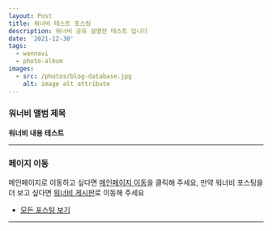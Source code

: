 ```yaml
---
layout: Post
title: 워너비 테스트 포스팅
description: 워너비 공유 설명란 테스트 입니다
date: '2021-12-30'
tags:
  - wannavi
  - photo-album
images:
  - src: /photos/blog-database.jpg
    alt: image alt attribute
---
```


### 워너비 앨범 제목

**워너비 내용 테스트**

---

### 페이지 이동

메인페이지로 이동하고 싶다면 [메인페이지 이동](/)을 클릭해 주세요, 만약 워너비 포스팅을 더 보고 싶다면 [워너비 게시판](/tags/wannavi)로 이동해 주세요

- [모든 포스팅 보기](/tags/photo-album)

---